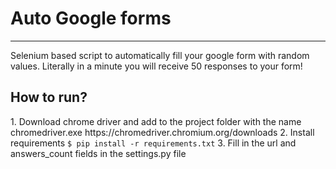# Auto Google forms 



---------------------------- 
Selenium based script to automatically fill your google form with random values. Literally in a minute you will receive 50 responses to your form!
<h2>How to run?</h2>
1. Download chrome driver and add to the project folder with the name chromedriver.exe  https://chromedriver.chromium.org/downloads
2. Install requirements <code>$ pip install -r requirements.txt</code>
3. Fill in the url and answers_count fields in the settings.py file
